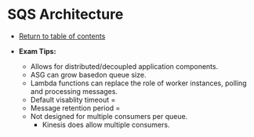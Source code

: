 # SQS Architecture

* [Return to table of contents](../../../README.md)

* **Exam Tips:**
  * Allows for distributed/decoupled application components.
  * ASG can grow basedon queue size.
  * Lambda functions can replace the role of worker instances, polling and processing messages.
  * Default visablity timeout =
  * Message retention period =
  * Not designed for multiple consumers per queue.
    * Kinesis does allow multiple consumers.
